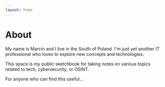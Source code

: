 ```yaml
---
layout: home
---
```

# About

My name is Marcin and I live in the South of Poland. I'm just yet another IT professional who loves to explore new concepts and technologies. 

This space is my public sketchbook for taking notes on various topics related to tech, cybersecurity, or OSINT. 

For anyone who can find this useful...
